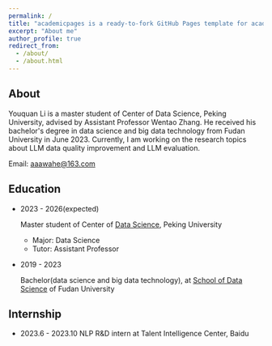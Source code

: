 ```yaml
---
permalink: /
title: "academicpages is a ready-to-fork GitHub Pages template for academic personal websites"
excerpt: "About me"
author_profile: true
redirect_from: 
  - /about/
  - /about.html
---
```


About
------
Youquan Li is a master student of Center of Data Science, Peking University, advised by Assistant Professor Wentao Zhang. He received his bachelor's degree in data science and big data technology from Fudan University in June 2023. Currently, I am working on the research topics about LLM data quality improvement and LLM evaluation.

Email: aaawahe@163.com

Education
------
- 2023 - 2026(expected)

  Master student of Center of [Data Science](https://www.ds.pku.edu.cn/), Peking University
  - Major: Data Science
  - Tutor: Assistant Professor

- 2019 - 2023

  Bachelor(data science and big data technology), at [School of Data Science](https://sds.fudan.edu.cn/) of Fudan University

Internship
------
- 2023.6 - 2023.10 NLP R&D intern at Talent Intelligence Center, Baidu
